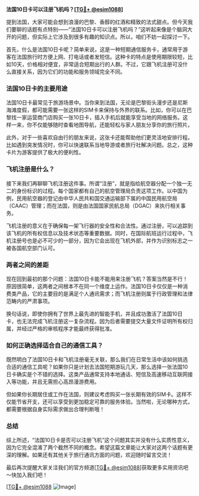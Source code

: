 **法国10日卡可以注册飞机吗？[[TG💪+ @esim1088](https://t.me/s/esim1088)]**

提到法国，大家可能会想到浪漫的巴黎、香醇的红酒和精致的法式甜点。但今天我们要聊的话题有点特别——“法国10日卡可以注册飞机吗？”这听起来像是个脑洞大开的问题，但实际上它涉及到很多有趣的知识点。所以，咱们不妨一起探讨一下。

首先，什么是法国10日卡呢？简单来说，这是一种短期通信服务卡，通常用于游客在法国旅行时方便上网、打电话或者发短信。这种卡的特点是使用期限较短，比如10天，价格相对便宜，非常适合短期出行的人群。不过，它跟飞机注册可没什么直接关系，因为它们的功能和服务领域完全不同。

### 法国10日卡的主要用途

法国10日卡最常见于旅游场景中。当你来到法国，无论是巴黎街头漫步还是尼斯海滩度假，都可能需要一张这样的SIM卡来保持与外界的联系。比如，你可以在巴黎找一家运营商门店购买一张10日卡，插入手机后就能享受当地的网络服务。这样一来，你不仅能够随时查看地图导航，还能轻松与家人朋友分享你的旅行照片。

此外，对于一些喜欢自由行的朋友来说，这张卡还能帮助他们更灵活地安排行程。比如遇到突发情况时，你可以快速联系当地导游或者旅行社解决问题。总之，这种卡片为游客提供了极大的便利性。

### 飞机注册是什么？

接下来我们再聊聊飞机注册这件事。所谓“注册”，就是指给航空器分配一个独一无二的身份标识的过程。每个国家都有自己的航空管理局负责这项工作。以中国为例，民用航空器的登记由中华人民共和国交通运输部下属的中国民用航空局（CAAC）管理；而在法国，则是由法国国家民航总局（DGAC）来执行相关事务。

飞机注册的意义在于确保每一架飞行器的安全性和合法性。通过注册，可以追踪到该飞机的所有权信息以及技术状态等重要数据。同时，在国际航班运行过程中，飞机注册号也是必不可少的一部分，因为它会出现在飞机外部，并作为识别标志之一被各国航空部门认可。

### 两者之间的差距

现在回到最初的那个问题：法国10日卡能不能用来注册飞机？答案当然是不行！原因很简单，这两者之间根本不在同一个维度上运作。法国10日卡仅仅是一种消费类产品，它的主要目的是满足个人通讯需求；而飞机注册则属于行政管理和法律范畴内的严肃事项。

换句话说，即使你拥有了世界上最先进的智能手机，并且成功激活了法国10日卡，也无法完成飞机注册这一复杂流程。因为后者需要提交大量文件证明所有权归属，并经过严格的审核程序才能最终获得批准。

### 如何正确选择适合自己的通信工具？

既然明白了法国10日卡和飞机注册毫无关联，那么我们在日常生活中该如何挑选合适的通信工具呢？如果你只是计划去法国短期游玩几天，那么选择一张法国10日卡确实是个不错的选择。这类产品通常支持本地通话、短信及高速移动互联网接入等功能，并且无需担心高昂漫游费用。

但如果你长期居住或工作在法国，则建议考虑购买一张长期有效的SIM卡。这样不仅能节省开支，还可以享受到更加稳定可靠的服务体验。当然啦，无论哪种方式，都需要根据自身实际需求做出合理判断哦！

### 总结

综上所述，“法国10日卡是否可以注册飞机”这个问题其实并没有什么实质性意义，因为它完全混淆了两个截然不同的概念。希望这篇文章能让大家对这两个话题有更深的理解。如果还有其他关于旅行通讯方面的问题，欢迎随时留言交流！

最后再次提醒大家关注我们的官方频道[[TG💪+ @esim1088](https://t.me/s/esim1088)]获取更多实用资讯吧～快加入我们吧！

[[TG💪+ @esim1088](https://t.me/s/esim1088) ![Image](https://i.postimg.cc/4NQfJmqS/Snipaste-2025-05-13-00-14-12.png)]